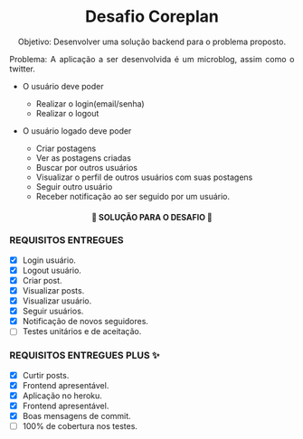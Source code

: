 <h1 align="center">
    Desafio Coreplan
</h1>
<p align="center">Objetivo: Desenvolver uma solução backend para o problema proposto.</p>

<p align="justify">Problema: A aplicação a ser desenvolvida é um microblog, assim como o twitter.

* O usuário deve poder
    * Realizar o login(email/senha)
    * Realizar o logout

* O usuário logado deve poder
    * Criar postagens
    * Ver as postagens criadas
    * Buscar por outros usuários
    * Visualizar o perfil de outros usuários com suas postagens
    * Seguir outro usuário
    * Receber notificação ao ser seguido por um usuário.</p>

<h4 align="center"> 
	🚀 SOLUÇÃO PARA O DESAFIO 🚀
</h4>

### REQUISITOS ENTREGUES

- [x] Login usuário.
- [x] Logout usuário.
- [x] Criar post.
- [x] Visualizar posts.
- [x] Visualizar usuário.
- [x] Seguir usuários.
- [x] Notificação de novos seguidores.
- [ ] Testes unitários e de aceitação.

### REQUISITOS ENTREGUES PLUS ✨

- [x] Curtir posts.
- [x] Frontend apresentável.
- [x] Aplicação no heroku.
- [x] Frontend apresentável.
- [x] Boas mensagens de commit. 
- [ ] 100% de cobertura nos testes.
